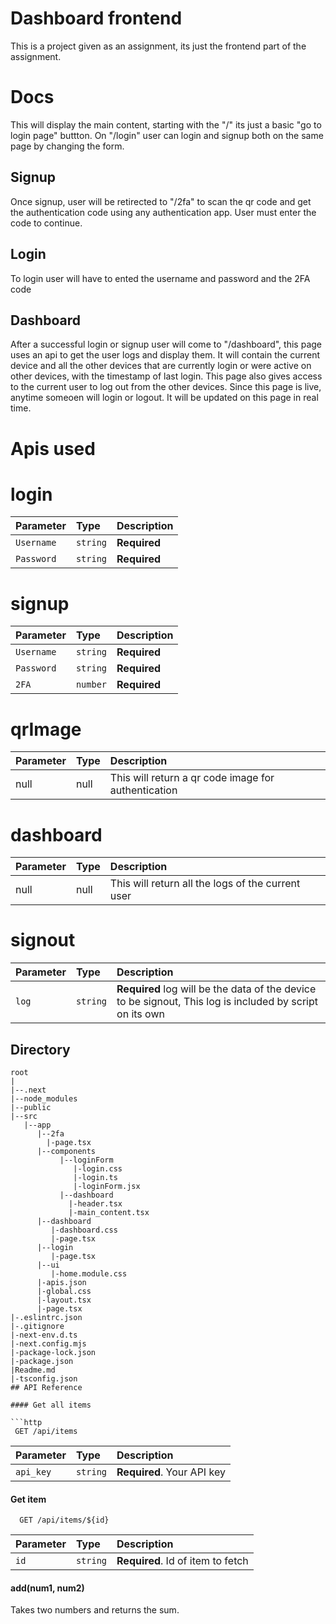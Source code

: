 
# Dashboard frontend

This is a project given as an assignment, its just the frontend part of the assignment.




# Docs

This will display the main content, starting with the "/" its just a basic "go to login page" buttton. On "/login" user can login and signup both on the same page by changing the form. 
## Signup
Once signup, user will be retirected to "/2fa" to scan the qr code and get the authentication code using any authentication app. User must enter the code to continue.
## Login
To login user will have to ented the username and password and the 2FA code

## Dashboard
After a successful login or signup user will come to "/dashboard", this page uses an api to get the user logs and display them. It will contain the current device and all the other devices that are currently login or were active on other devices, with the timestamp of last login.
This page also gives access to the current user to log out from the other devices.
Since this page is live, anytime someoen will login or logout. It will be updated on this page in real time.

# Apis used

# login
| Parameter | Type     | Description                |
| :-------- | :------- | :------------------------- |
| `Username` | `string` | **Required** |
| `Password` | `string` | **Required** |

# signup
| Parameter | Type     | Description                |
| :-------- | :------- | :------------------------- |
| `Username` | `string` | **Required** |
| `Password` | `string` | **Required** |
| `2FA` | `number` | **Required** |

# qrImage
| Parameter | Type     | Description                |
| :-------- | :------- | :------------------------- |
| null | null | This will return a qr code image for authentication |

# dashboard
| Parameter | Type     | Description                |
| :-------- | :------- | :------------------------- |
| null | null | This will return all the logs of the current user |

# signout
| Parameter | Type     | Description                |
| :-------- | :------- | :------------------------- |
| `log` | `string` | **Required** log will be the data of the device to be signout, This log is included by script on its own |

## Directory

 ```
 root
 |
 |--.next
 |--node_modules
 |--public
 |--src
    |--app
       |--2fa
         |-page.tsx
       |--components
            |--loginForm
               |-login.css
               |-login.ts
               |-loginForm.jsx
            |--dashboard
              |-header.tsx
              |-main_content.tsx
       |--dashboard
          |-dashboard.css
          |-page.tsx     
       |--login
          |-page.tsx
       |--ui
          |-home.module.css
       |-apis.json
       |-global.css
       |-layout.tsx
       |-page.tsx
 |-.eslintrc.json
 |-.gitignore
 |-next-env.d.ts
 |-next.config.mjs
 |-package-lock.json
 |-package.json
 |Readme.md
 |-tsconfig.json
## API Reference

#### Get all items

```http
  GET /api/items
```

| Parameter | Type     | Description                |
| :-------- | :------- | :------------------------- |
| `api_key` | `string` | **Required**. Your API key |

#### Get item

```http
  GET /api/items/${id}
```

| Parameter | Type     | Description                       |
| :-------- | :------- | :-------------------------------- |
| `id`      | `string` | **Required**. Id of item to fetch |

#### add(num1, num2)

Takes two numbers and returns the sum.

